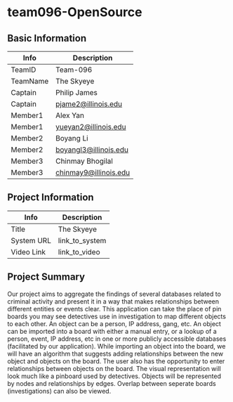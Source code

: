 # team096-OpenSource

## Basic Information

|   Info      |        Description     |
| ----------- | ---------------------- |
| TeamID      |        Team-096        |
| TeamName    |        The Skyeye      |
| Captain     |       Philip James     |
| Captain     |  pjame2@illinois.edu   |
| Member1     |        Alex Yan        |
| Member1     |   yueyan2@illinois.edu |
| Member2     |         Boyang Li      |
| Member2     |  boyangl3@illinois.edu |
| Member3     |     Chinmay Bhogilal   |
| Member3     |    chinmay9@illinois.edu |

## Project Information

|   Info      |        Description     |
| ----------- | ---------------------- |
|  Title      |       The Skyeye       |
| System URL  |      link_to_system    |
| Video Link  |      link_to_video     |

## Project Summary

Our project aims to aggregate the findings of several databases related to criminal activity and present it in a way that makes relationships between different entities or events clear. This application can take the place of pin boards you may see detectives use in investigation to map different objects to each other. An object can be a person, IP address, gang, etc. 
An object can be imported into a board with either a manual entry, or a lookup of a person, event, IP address, etc in one or more publicly accessible databases (facilitated by our application). While importing an object into the board, we will have an algorithm that suggests adding relationships between the new object and objects on the board. The user also has the opportunity to enter relationships between objects on the board. The visual representation will look much like a pinboard used by detectives. Objects will be represented by nodes and relationships by edges. Overlap between seperate boards (investigations) can also be viewed.

